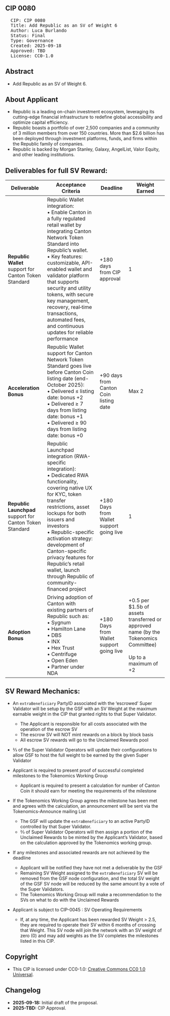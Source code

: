 ## CIP 0080

<pre>
  CIP: CIP 0080
  Title: Add Republic as an SV of Weight 6
  Author: Luca Burlando
  Status: Final
  Type: Governance 
  Created: 2025-09-18
  Approved: TBD
  License: CC0-1.0
</pre>

## Abstract

* Add Republic as an SV of Weight 6.

## About Applicant

* Republic is a leading on-chain investment ecosystem, leveraging its cutting-edge financial infrastructure to redefine global accessibility and optimize capital efficiency.
* Republic boasts a portfolio of over 2,500 companies and a community of 3 million members from over 150 countries. More than $2.6 billion has been deployed through investment platforms, funds, and firms within the Republic family of companies.
* Republic is backed by Morgan Stanley, Galaxy, AngelList, Valor Equity, and other leading institutions.

## Deliverables for full SV Reward:

| Deliverable                                              | Acceptance Criteria                                                                                                                                                                                                                                                                                                                                                                                            | Deadline                                 | Weight Earned                                                                                                      |
| -------------------------------------------------------- | -------------------------------------------------------------------------------------------------------------------------------------------------------------------------------------------------------------------------------------------------------------------------------------------------------------------------------------------------------------------------------------------------------------- | ---------------------------------------- | ------------------------------------------------------------------------------------------------------------------ |
| **Republic Wallet** support for Canton Token Standard    | Republic Wallet integration:<br> • Enable Canton in a fully regulated retail wallet by integrating Canton Network Token Standard into Republic’s wallet. <br> • Key features: customizable, API-enabled wallet and validator platform that supports security and utility tokens, with secure key management, recovery, real‑time transactions, automated fees, and continuous updates for reliable performance | +180 days from CIP approval              | 1                                                                                                                  |
| **Acceleration Bonus**                                   | Republic Wallet support for Canton Network Token Standard goes live before Canton Coin listing date (end-October 2025): <br> • Delivered ≤ listing date: bonus +2<br> • Delivered ≥ 7 days from listing date: bonus +1 <br> • Delivered ≥ 90 days from listing date: bonus +0                                                                                                                                  | +90 days from Canton Coin listing date   | Max 2                                                                                                              |
| **Republic Launchpad** support for Canton Token Standard | Republic Launchpad integration (RWA-specific integration): <br> • Dedicated RWA functionality, covering native UX for KYC, token transfer restrictions, asset lockups for both issuers and investors <br> • Republic-specific activation strategy: development of Canton-specific privacy features for Republic’s retail wallet, launch through Republic of community-financed project                         | +180 Days from Wallet support going live | 1                                                                                                                  |
| **Adoption Bonus**                                       | Driving adoption of Canton with existing partners of Republic such as: <br> • Sygnum <br> • Hamilton Lane <br> • DBS <br> • INX <br> • Hex Trust <br> • Centrifuge <br> • Open Eden <br> • Partner under NDA                                                                                                                                                                                                   | +180 Days from Wallet support going live | +0.5 per $1.5b of assets transferred or approved name (by the Tokenomics Committee) <br><br> Up to a maximum of +2 |

## SV Reward Mechanics:

* An `extraBeneficiary` PartyID associated with the ‘escrowed’ Super Validator will be setup by the GSF with an SV Weight at the maximum earnable weight in the CIP that granted rights to that Super Validator.
    * The Applicant is responsible for all costs associated with the operation of the escrow SV
    * The escrow SV will NOT mint rewards on a block by block basis
    * All escrow SV rewards will go to the Unclaimed Rewards pool
* ⅔ of the Super Validator Operators will update their configurations to allow GSF to host the full weight to be earned by the given Super Validator
* Applicant is required to present proof of successful completed milestones to the Tokenomics Working Group
    * Applicant is required to present a calculation for number of Canton Coin it should earn for meeting the requirements of the milestone
* If the Tokenomics Working Group agrees the milestone has been met and agrees with the calculation, an announcement will be sent via the Tokenomics-Announce mailing List
    * The GSF will update the `extraBeneficiary` to an active PartyID controlled by that Super Validator. 
    * ⅔ of Super Validator Operators will then assign a portion of the Unclaimed Rewards to be minted by the Applicant’s Validator, based on the calculation approved by the Tokenomics working group.
   
* If any milestones and associated rewards are not achieved by the deadline
    * Applicant will be notified they have not met a deliverable by the GSF 
    * Remaining SV Weight assigned to the `extraBeneficiary` SV will be removed from the GSF node configuration, and the total SV weight of the GSF SV node will be reduced by the same amount by a vote of the Super Validators.
    * The Tokenomics Working Group will make a recommendation to the SVs on what to do with the Unclaimed Rewards 
* Applicant is subject to CIP-0045 : SV Operating Requirements
    * If, at any time, the Applicant has been rewarded SV Weight > 2.5, they are required to operate their SV within 6 months of crossing that Weight. This SV node will join the network with an SV weight of zero (0) and may add weights as the SV completes the milestones listed in this CIP.

## Copyright

* This CIP is licensed under CC0-1.0: [Creative Commons CC0 1.0 Universal](https://creativecommons.org/publicdomain/zero/1.0/).

## Changelog

* **2025-09-18:** Initial draft of the proposal.
* **2025-TBD:** CIP Approval.
